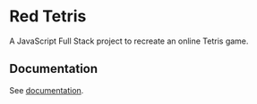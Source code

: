 # Red Tetris

A JavaScript Full Stack project to recreate an online Tetris game.

## Documentation

See [documentation](./docs/README.md).
